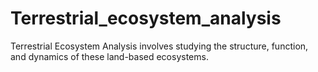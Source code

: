 # Terrestrial_ecosystem_analysis
Terrestrial Ecosystem Analysis involves studying the structure, function, and dynamics of these land-based ecosystems.
